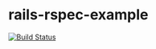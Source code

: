 # rails-rspec-example

[![Build Status](https://travis-ci.org/jimbeaudoin/rails-rspec-example.svg?branch=master)](https://travis-ci.org/jimbeaudoin/rails-rspec-example)
